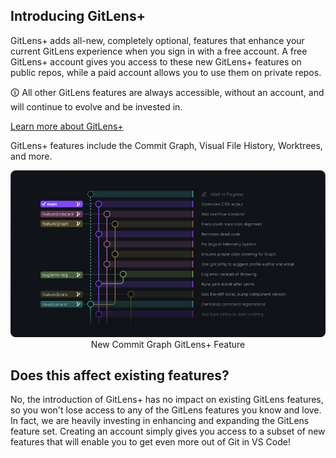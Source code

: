 ## Introducing GitLens+

GitLens+ adds all-new, completely optional, features that enhance your current GitLens experience when you sign in with a free account. A free GitLens+ account gives you access to these new GitLens+ features on public repos, while a paid account allows you to use them on private repos.

🛈 All other GitLens features are always accessible, without an account, and will continue to evolve and be invested in.

[Learn more about GitLens+](https://gitkraken.com/gitlens/plus-features?utm_source=gitlens-extension&utm_medium=in-app-links&utm_campaign=gitlens-plus-links 'Learn more')

GitLens+ features include the Commit Graph, Visual File History, Worktrees, and more.

<p align="center">
  <img src="../../images/docs/commit-graph-illustrated.png" alt="Commit Graph Illustration"/>
  <br/>New Commit Graph GitLens+ Feature
</p>

## Does this affect existing features?

No, the introduction of GitLens+ has no impact on existing GitLens features, so you won't lose access to any of the GitLens features you know and love. In fact, we are heavily investing in enhancing and expanding the GitLens feature set. Creating an account simply gives you access to a subset of new features that will enable you to get even more out of Git in VS Code!
